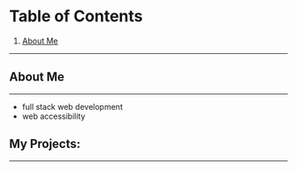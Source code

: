# Table of Contents
1. [About Me](#about-me)
***
<a name="about-me"></a>
## About Me
***
- full stack web development
- web accessibility

## My Projects:
***

